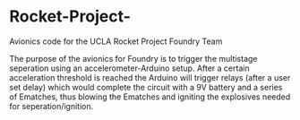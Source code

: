 # Rocket-Project-
Avionics code for the UCLA Rocket Project Foundry Team 

The purpose of the avionics for Foundry is to trigger the multistage seperation using an accelerometer-Arduino setup. After a certain acceleration threshold is reached the Arduino will trigger relays (after a user set delay) which would complete the circuit with a 9V battery and a series of Ematches, thus blowing the Ematches and igniting the explosives needed for seperation/ignition. 
